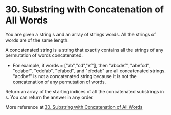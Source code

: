 # 30. Substring with Concatenation of All Words


You are given a string s and an array of strings words. All the strings of words are of the same length.

A concatenated string is a string that exactly contains all the strings of any permutation of words concatenated.

- For example, if words = ["ab","cd","ef"], then "abcdef", "abefcd", "cdabef", "cdefab", "efabcd", and "efcdab" are all concatenated strings. "acdbef" is not a concatenated string because it is not the concatenation of any permutation of words.

Return an array of the starting indices of all the concatenated substrings in s. You can return the answer in any order.


More reference at [30. Substring with Concatenation of All Words](https://leetcode.com/problems/substring-with-concatenation-of-all-words/description/)